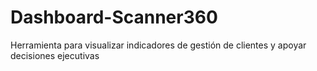 # Dashboard-Scanner360
Herramienta para visualizar indicadores de gestión de clientes y apoyar decisiones ejecutivas
